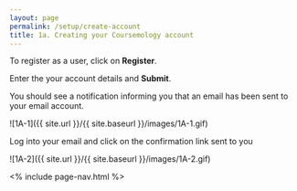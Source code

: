 ```yaml
---
layout: page
permalink: /setup/create-account
title: 1a. Creating your Coursemology account
---
```


To register as a user, click on **Register**.

Enter the your account details and **Submit**.

You should see a notification informing you that an email has been sent to your email account.

![1A-1]({{ site.url }}/{{ site.baseurl }}/images/1A-1.gif)

Log into your email and click on the confirmation link sent to you

![1A-2]({{ site.url }}/{{ site.baseurl }}/images/1A-2.gif)


<!-- [next]({{ site.url }}/{{ site.baseurl }}/setup/account-settings) -->

<% include page-nav.html %>
